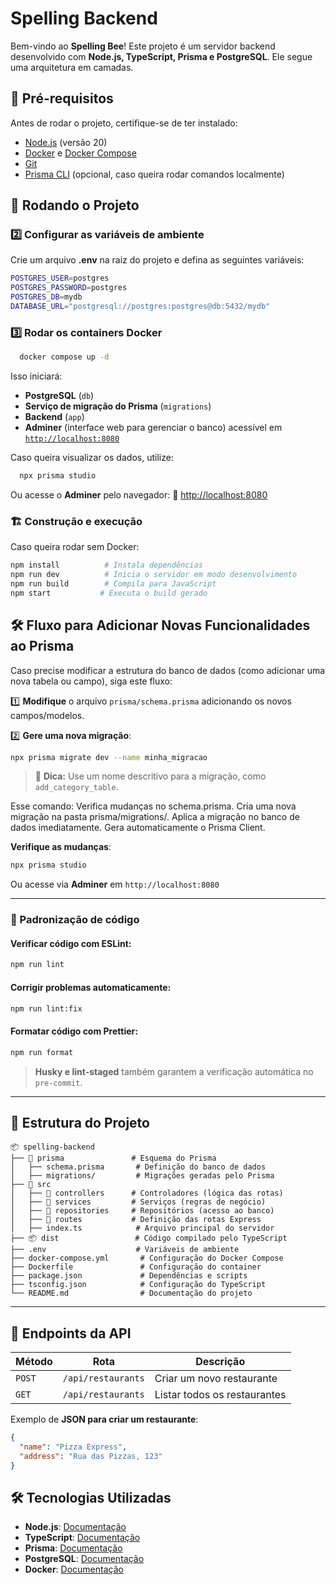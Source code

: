 # Spelling Backend

Bem-vindo ao **Spelling Bee**! Este projeto é um servidor backend desenvolvido com **Node.js, TypeScript, Prisma e PostgreSQL**. Ele segue uma arquitetura em camadas.

## 📌 **Pré-requisitos**

Antes de rodar o projeto, certifique-se de ter instalado:

- [Node.js](https://nodejs.org/) (versão 20)
- [Docker](https://www.docker.com/) e [Docker Compose](https://docs.docker.com/compose/)
- [Git](https://git-scm.com/)
- [Prisma CLI](https://www.prisma.io/docs/getting-started/quickstart) (opcional, caso queira rodar comandos localmente)

## 🚀 **Rodando o Projeto**

### **2️⃣ Configurar as variáveis de ambiente**

Crie um arquivo **.env** na raiz do projeto e defina as seguintes variáveis:

```sh
POSTGRES_USER=postgres
POSTGRES_PASSWORD=postgres
POSTGRES_DB=mydb
DATABASE_URL="postgresql://postgres:postgres@db:5432/mydb"
```

### **3️⃣ Rodar os containers Docker**

```sh
  docker compose up -d
```

Isso iniciará:

- **PostgreSQL** (`db`)
- **Serviço de migração do Prisma** (`migrations`)
- **Backend** (`app`)
- **Adminer** (interface web para gerenciar o banco) acessível em [`http://localhost:8080`](http://localhost:8080)

Caso queira visualizar os dados, utilize:

```sh
  npx prisma studio
```

Ou acesse o **Adminer** pelo navegador:
🔗 [http://localhost:8080](http://localhost:8080)


### 🏗️ Construção e execução

Caso queira rodar sem Docker:

```sh
npm install          # Instala dependências
npm run dev          # Inicia o servidor em modo desenvolvimento
npm run build        # Compila para JavaScript
npm start           # Executa o build gerado
```

## 🛠 **Fluxo para Adicionar Novas Funcionalidades ao Prisma**

Caso precise modificar a estrutura do banco de dados (como adicionar uma nova tabela ou campo), siga este fluxo:

1️⃣ **Modifique** o arquivo `prisma/schema.prisma` adicionando os novos campos/modelos.

2️⃣ **Gere uma nova migração**:

```sh
npx prisma migrate dev --name minha_migracao
```

> 📌 **Dica:** Use um nome descritivo para a migração, como `add_category_table`.

Esse comando:
Verifica mudanças no schema.prisma.
Cria uma nova migração na pasta prisma/migrations/.
Aplica a migração no banco de dados imediatamente.
Gera automaticamente o Prisma Client.

**Verifique as mudanças**:

```sh
npx prisma studio
```

Ou acesse via **Adminer** em `http://localhost:8080`

---

### 🎨 Padronização de código

#### Verificar código com ESLint:

```sh
npm run lint
```

#### Corrigir problemas automaticamente:

```sh
npm run lint:fix
```

#### Formatar código com Prettier:

```sh
npm run format
```

> **Husky e lint-staged** também garantem a verificação automática no `pre-commit`.

---

## 📄 **Estrutura do Projeto**

```
📦 spelling-backend
├── 📂 prisma               # Esquema do Prisma
│   ├── schema.prisma       # Definição do banco de dados
│   ├── migrations/         # Migrações geradas pelo Prisma
├── 📂 src
│   ├── 📂 controllers      # Controladores (lógica das rotas)
│   ├── 📂 services         # Serviços (regras de negócio)
│   ├── 📂 repositories     # Repositórios (acesso ao banco)
│   ├── 📂 routes           # Definição das rotas Express
│   ├── index.ts            # Arquivo principal do servidor
├── 📦 dist                 # Código compilado pelo TypeScript
├── .env                    # Variáveis de ambiente
├── docker-compose.yml       # Configuração do Docker Compose
├── Dockerfile               # Configuração do container
├── package.json             # Dependências e scripts
├── tsconfig.json            # Configuração do TypeScript
└── README.md                # Documentação do projeto
```

---

## 📮 **Endpoints da API**

| Método | Rota               | Descrição                    |
| ------ | ------------------ | ---------------------------- |
| `POST` | `/api/restaurants` | Criar um novo restaurante    |
| `GET`  | `/api/restaurants` | Listar todos os restaurantes |

Exemplo de **JSON para criar um restaurante**:

```json
{
  "name": "Pizza Express",
  "address": "Rua das Pizzas, 123"
}
```

## 🛠 Tecnologias Utilizadas

- **Node.js**: [Documentação](https://nodejs.org/)
- **TypeScript**: [Documentação](https://www.typescriptlang.org/)
- **Prisma**: [Documentação](https://www.prisma.io/)
- **PostgreSQL**: [Documentação](https://www.postgresql.org/)
- **Docker**: [Documentação](https://www.docker.com/)
